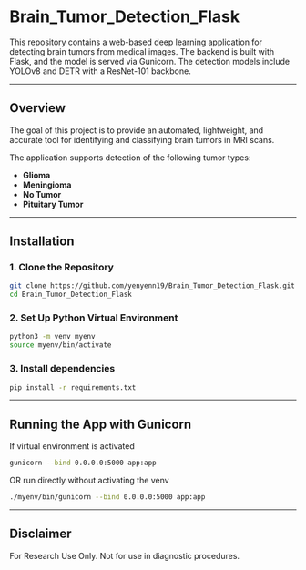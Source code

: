 # Brain_Tumor_Detection_Flask
This repository contains a web-based deep learning application for detecting brain tumors from medical images. The backend is built with Flask, and the model is served via Gunicorn. The detection models include YOLOv8 and DETR with a ResNet-101 backbone.

---
## Overview

The goal of this project is to provide an automated, lightweight, and accurate tool for identifying and classifying brain tumors in MRI scans.

The application supports detection of the following tumor types:

- **Glioma**
- **Meningioma**
- **No Tumor**
- **Pituitary Tumor**

---

## Installation
### 1. Clone the Repository

```bash
git clone https://github.com/yenyenn19/Brain_Tumor_Detection_Flask.git
cd Brain_Tumor_Detection_Flask
```

### 2. Set Up Python Virtual Environment

```bash
python3 -m venv myenv
source myenv/bin/activate
```

### 3. Install dependencies

```bash
pip install -r requirements.txt
```

---
## Running the App with Gunicorn
If virtual environment is activated
  
```bash
gunicorn --bind 0.0.0.0:5000 app:app
```

OR run directly without activating the venv
```bash
./myenv/bin/gunicorn --bind 0.0.0.0:5000 app:app
```

---
## Disclaimer
For Research Use Only. Not for use in diagnostic procedures.



